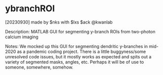 # ybranchROI
[20230930] made by $nks with $lxs $ack @kwanlab

Description: MATLAB GUI for segmenting y-branch ROIs from two-photon calcium imaging

Notes: We mocked up this GUI for segmenting dendritic y-branches in mid-2020 as a pandemic coding project. There is a little buggyness/some unresolved code issues, but it mostly works as expected and spits out a variety of segmented masks, angles, etc. Perhaps it will be of use to someone, somewhere, somehow. 
